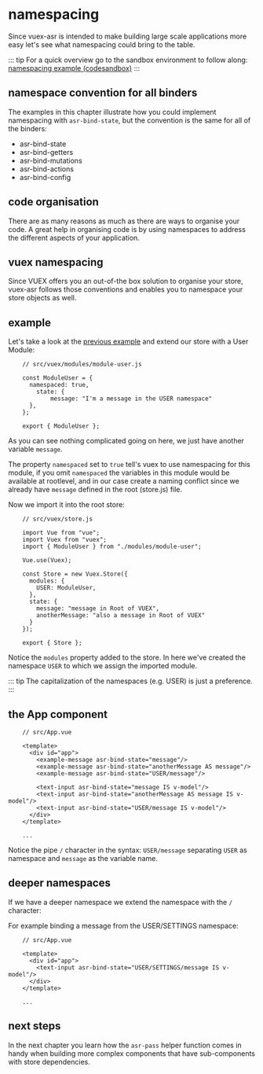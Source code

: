 # namespacing

Since vuex-asr is intended to make building large scale applications more easy let's see what namespacing could bring to the table.

::: tip
For a quick overview go to the sandbox environment to follow along:
[namespacing example (codesandbox)](https://codesandbox.io/s/manual-namespacing-q71oe)
:::

## namespace convention for all binders

The examples in this chapter illustrate how you could implement namespacing with `asr-bind-state`, but the convention is the same for all of the binders:
- asr-bind-state
- asr-bind-getters
- asr-bind-mutations
- asr-bind-actions
- asr-bind-config

## code organisation

There are as many reasons as much as there are ways to organise your code. A great help in organising code is by using namespaces to address the different aspects of your application.

## vuex namespacing

Since VUEX offers you an out-of-the box solution to organise your store, vuex-asr follows those conventions and enables you to namespace your store objects as well.


## example

Let's take a look at the [previous example](./aliasing.html) and extend our store with a User Module:
```js{4,6}
    // src/vuex/modules/module-user.js
    
    const ModuleUser = {
      namespaced: true,
    	state: {
    		message: "I'm a message in the USER namespace"
      },
    };
    
    export { ModuleUser };
```
As you can see nothing complicated going on here, we just have another variable `message`. 

The property `namespaced` set to `true` tell's vuex to use namespacing for this module, if you omit `namespaced` the variables in this module would be available at rootlevel, and in our case create a naming conflict since we already have `message` defined in the root (store.js) file.

Now we import it into the root store:

```js{5,11}
    // src/vuex/store.js
        
    import Vue from "vue";
    import Vuex from "vuex";
    import { ModuleUser } from "./modules/module-user";
    
    Vue.use(Vuex);
    
    const Store = new Vuex.Store({
      modules: {
        USER: ModuleUser,
      },
      state: {
        message: "message in Root of VUEX",
        anotherMessage: "also a message in Root of VUEX"
      }
    });
    
    export { Store };
```
Notice the `modules` property added to the store. In here we've created the namespace `USER` to which we assign the imported module.

::: tip
The capitalization of the namespaces (e.g. USER) is just a preference.
:::  

## the App component
```vue{7,11}
    // src/App.vue
    
    <template>
      <div id="app">
        <example-message asr-bind-state="message"/>
    	<example-message asr-bind-state="anotherMessage AS message"/>
    	<example-message asr-bind-state="USER/message"/>
    
        <text-input asr-bind-state="message IS v-model"/>
        <text-input asr-bind-state="anotherMessage AS message IS v-model"/>
        <text-input asr-bind-state="USER/message IS v-model"/>
      </div>
    </template>
    
    ...
```
Notice the pipe `/` character in the syntax: `USER/message` separating `USER` as namespace and `message` as the variable name.

## deeper namespaces

If we have a deeper namespace we extend the namespace with the `/` character:

For example binding a message from the USER/SETTINGS namespace:
```vue
    // src/App.vue
    
    <template>
      <div id="app">
        <text-input asr-bind-state="USER/SETTINGS/message IS v-model"/>
      </div>
    </template>
    
    ...
```
## next steps
In the next chapter you learn how the `asr-pass` helper function comes in handy when building more complex components that have sub-components with store dependencies.




